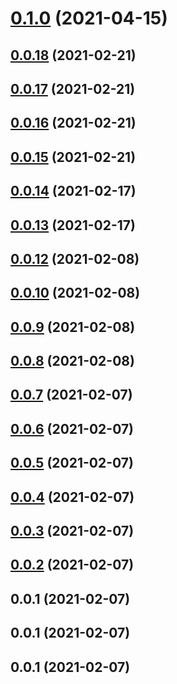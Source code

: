# [0.1.0](https://github.com/AliLozano/vue-beans/compare/v0.0.18...v0.1.0) (2021-04-15)



## [0.0.18](https://github.com/AliLozano/vue-beans/compare/v0.0.17...v0.0.18) (2021-02-21)



## [0.0.17](https://github.com/AliLozano/vue-beans/compare/v0.0.16...v0.0.17) (2021-02-21)



## [0.0.16](https://github.com/AliLozano/vue-beans/compare/v0.0.14...v0.0.16) (2021-02-21)



## [0.0.15](https://github.com/AliLozano/vue-beans/compare/v0.0.14...v0.0.15) (2021-02-21)



## [0.0.14](https://github.com/AliLozano/vue-beans/compare/v0.0.13...v0.0.14) (2021-02-17)



## [0.0.13](https://github.com/AliLozano/vue-beans/compare/v0.0.12...v0.0.13) (2021-02-17)



## [0.0.12](https://github.com/AliLozano/vue-beans/compare/v0.0.10...v0.0.12) (2021-02-08)



## [0.0.10](https://github.com/AliLozano/vue-beans/compare/v0.0.9...v0.0.10) (2021-02-08)



## [0.0.9](https://github.com/AliLozano/vue-beans/compare/v0.0.8...v0.0.9) (2021-02-08)



## [0.0.8](https://github.com/AliLozano/vue-beans/compare/v0.0.7...v0.0.8) (2021-02-08)



## [0.0.7](https://github.com/AliLozano/vue-beans/compare/v0.0.6...v0.0.7) (2021-02-07)



## [0.0.6](https://github.com/AliLozano/vue-beans/compare/v0.0.5...v0.0.6) (2021-02-07)



## [0.0.5](https://github.com/AliLozano/vue-beans/compare/v0.0.4...v0.0.5) (2021-02-07)



## [0.0.4](https://github.com/AliLozano/vue-beans/compare/v0.0.2...v0.0.4) (2021-02-07)



## [0.0.3](https://github.com/AliLozano/vue-beans/compare/v0.0.2...v0.0.3) (2021-02-07)



## [0.0.2](https://github.com/AliLozano/vue-beans/compare/v0.0.1...v0.0.2) (2021-02-07)



## 0.0.1 (2021-02-07)



## 0.0.1 (2021-02-07)



## 0.0.1 (2021-02-07)




